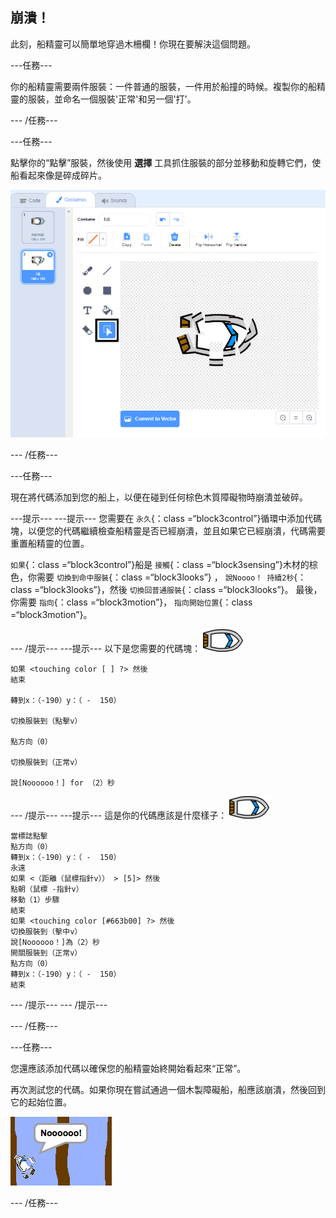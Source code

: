 ## 崩潰！

此刻，船精靈可以簡單地穿過木柵欄！你現在要解決這個問題。

\---任務\---

你的船精靈需要兩件服裝：一件普通的服裝，一件用於船撞的時候。複製你的船精靈的服裝，並命名一個服裝'正常'和另一個'打'。

\--- /任務\---

\---任務\---

點擊你的“點擊”服裝，然後使用 **選擇** 工具抓住服裝的部分並移動和旋轉它們，使船看起來像是碎成碎片。

![截圖](images/boat-hit-costume-annotated.png)

\--- /任務\---

\---任務\---

現在將代碼添加到您的船上，以便在碰到任何棕色木質障礙物時崩潰並破碎。

\---提示\--- \---提示\--- 您需要在 `永久`{：class =“block3control”}循環中添加代碼塊，以便您的代碼繼續檢查船精靈是否已經崩潰，並且如果它已經崩潰，代碼需要重置船精靈的位置。

`如果`{：class =“block3control”}船是 `接觸`{：class =“block3sensing”}木材的棕色，你需要 `切換到命中服裝`{：class =“block3looks”} ， `說Noooo！ 持續2秒`{：class =“block3looks”}，然後 `切換回普通服裝`{：class =“block3looks”}。 最後，你需要 `指向`{：class =“block3motion”}， `指向開始位置`{：class =“block3motion”}。

\--- /提示\--- \---提示\--- 以下是您需要的代碼塊： ![船精靈](images/boat_resize.png)

```blocks3
如果 <touching color [ ] ?> 然後
結束

轉到x：（-190）y：（ -  150）

切換服裝到（點擊v）

點方向（0）

切換服裝到（正常v）

說[Noooooo！] for （2）秒
```

\--- /提示\--- \---提示\--- 這是你的代碼應該是什麼樣子： ![船精靈](images/boat_resize.png)

```blocks3
當標誌點擊
點方向（0）
轉到x：（-190）y：（ -  150）
永遠
如果 <（距離（鼠標指針v）） > [5]> 然後
點朝（鼠標 -指針v）
移動（1）步驟
結束
如果 <touching color [#663b00] ?> 然後
切換服裝到（擊中v）
說[Noooooo！]為（2）秒
開關服裝到（正常v）
點方向（0）
轉到x：（-190）y：（ -  150）
結束
```

\--- /提示\--- \--- /提示\---

\--- /任務\---

\---任務\---

您還應該添加代碼以確保您的船精靈始終開始看起來“正常”。

再次測試您的代碼。如果你現在嘗試通過一個木製障礙船，船應該崩潰，然後回到它的起始位置。

![截圖](images/boat-crash.png)

\--- /任務\---